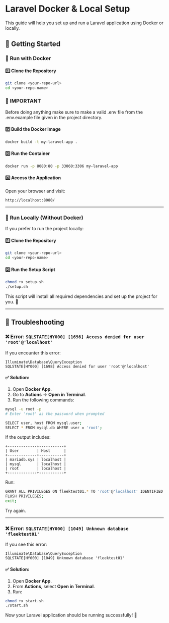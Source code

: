 
# Laravel Docker & Local Setup

This guide will help you set up and run a Laravel application using Docker or locally.

## 🚀 Getting Started


### 🔹 **Run with Docker**

#### 1️⃣ Clone the Repository

```bash
git clone <your-repo-url>
cd <your-repo-name>

```
### 🔹 **IMPORTANT**
Before doing anything make sure to make a valid .env file from the .env.example file given in the project directory. 

#### 2️⃣ Build the Docker Image

```bash
docker build -t my-laravel-app .

```

#### 3️⃣ Run the Container

```bash
docker run -p 8080:80 -p 33060:3306 my-laravel-app

```

#### 4️⃣ Access the Application

Open your browser and visit:

```
http://localhost:8080/

```

----------

### 🔹 **Run Locally (Without Docker)**

If you prefer to run the project locally:

#### 1️⃣ Clone the Repository

```bash
git clone <your-repo-url>
cd <your-repo-name>

```

#### 2️⃣ Run the Setup Script

```bash
chmod +x setup.sh
./setup.sh

```

This script will install all required dependencies and set up the project for you. 🎉

----------

## 🔧 Troubleshooting

### ❌ **Error: `SQLSTATE[HY000] [1698] Access denied for user 'root'@'localhost'`**

If you encounter this error:

```
Illuminate\Database\QueryException  
SQLSTATE[HY000] [1698] Access denied for user 'root'@'localhost'  

```

#### ✅ **Solution:**

1.  Open **Docker App**.
2.  Go to **Actions** → **Open in Terminal**.
3.  Run the following commands:

```bash
mysql -u root -p
# Enter 'root' as the password when prompted

SELECT user, host FROM mysql.user;
SELECT * FROM mysql.db WHERE user = 'root';

```

If the output includes:

```
+-------------+-----------+  
| User        | Host      |  
+-------------+-----------+  
| mariadb.sys | localhost |  
| mysql       | localhost |  
| root        | localhost |  
+-------------+-----------+  

```

Run:

```bash
GRANT ALL PRIVILEGES ON fleektest01.* TO 'root'@'localhost' IDENTIFIED BY 'YOUR_ROOT_PASSWORD';  
FLUSH PRIVILEGES;  
exit;

```

Try again.

----------

### ❌ **Error: `SQLSTATE[HY000] [1049] Unknown database 'fleektest01'`**

If you see this error:

```
Illuminate\Database\QueryException  
SQLSTATE[HY000] [1049] Unknown database 'fleektest01'  

```

#### ✅ **Solution:**

1.  Open **Docker App**.
2.  From **Actions**, select **Open in Terminal**.
3.  Run:

```bash
chmod +x start.sh  
./start.sh  

```

Now your Laravel application should be running successfully! 🚀
